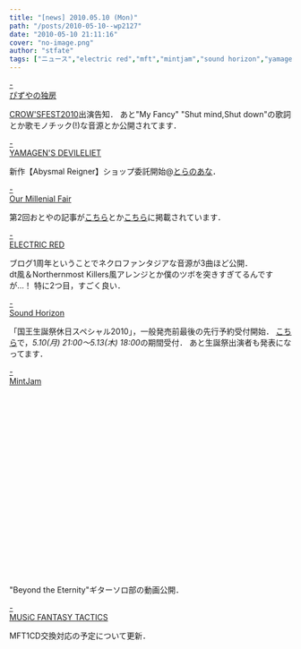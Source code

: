 ```yaml
---
title: "[news] 2010.05.10 (Mon)"
path: "/posts/2010-05-10--wp2127"
date: "2010-05-10 21:11:16"
cover: "no-image.png"
author: "stfate"
tags: ["ニュース","electric red","mft","mintjam","sound horizon","yamagen","ぴずや","光田康典"]
---
```


<style type="text/css">
<!--
p {white-space: pre-wrap};
-->
</style>

<a class="topics" href="http://www.pizuya.com/" target="_blank">- ぴずやの独房</a>
<div class="news"><a href="http://www.crowsclaw.info/live100605/" target="_blank">CROW'SFEST2010</a>出演告知．
あと"My Fancy" "Shut mind,Shut down"の歌詞とか歌モノチック(!)な音源とか公開されてます．</div>

<a class="topics" href="http://devileliet.gozaru.jp/" target="_blank">- YAMAGEN'S DEVILELIET</a>
<div class="news">新作【Abysmal Reigner】ショップ委託開始@<a href="http://www.toranoana.jp/mailorder/article/04/0010/22/23/040010222312.html" target="_blank">とらのあな</a>．</div>

<a class="topics" href="http://www.procyon-studio.com/info/info.html" target="_blank">- Our Millenial Fair</a>
<div class="news">第2回おとやの記事が<a href="http://www.4gamer.net/games/095/G009550/20100430062/" target="_blank">こちら</a>とか<a href="http://japan.gamespot.com/topics/story/0,3800076357,20412747,00.htm" target="_blank">こちら</a>に掲載されています．</div>

<a class="topics" href="http://electricred.jp/" target="_blank">- ELECTRIC RED</a>
<div class="news">ブログ1周年ということでネクロファンタジアな音源が3曲ほど公開．
<div id="talk">dt風＆Northernmost Killers風アレンジとか僕のツボを突きすぎてるんですが…！
特に2つ目，すごく良い．</div></div>

<a class="topics" href="http://www.soundhorizon.com/information/live.html#100510" target="_blank">- Sound Horizon</a>
<div class="news">「国王生誕祭休日スペシャル2010」，一般発売前最後の先行予約受付開始．
<a href="http://eplus.jp/sh-ohp/" target="_blank">こちら</a>で，<em>5.10(月) 21:00～5.13(木) 18:00</em>の期間受付．
あと生誕祭出演者も発表になってます．</div>

<a class="topics" href="http://ameblo.jp/mint-jam/" target="_blank">- MintJam</a>
<div class="news"><object width="560" height="340"><param name="movie" value="http://www.youtube.com/v/ZskhKsi_k0w&hl=ja_JP&fs=1&"></param><param name="allowFullScreen" value="true"></param><param name="allowscriptaccess" value="always"></param><embed src="http://www.youtube.com/v/ZskhKsi_k0w&hl=ja_JP&fs=1&" type="application/x-shockwave-flash" allowscriptaccess="always" allowfullscreen="true" width="560" height="340"></embed></object>
"Beyond the Eternity"ギターソロ部の動画公開．</div>

<a class="topics" href="http://mft.exdeath.in/" target="_blank">- MUSiC FANTASY TACTICS</a>
<div class="news">MFT1CD交換対応の予定について更新．</div>